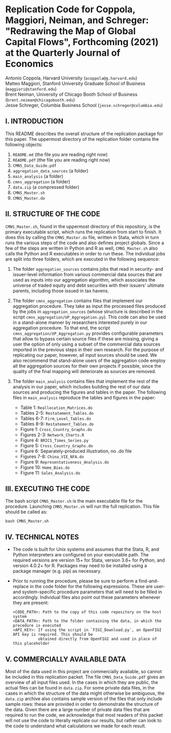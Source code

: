 Replication Code for Coppola, Maggiori, Neiman, and Schreger: "Redrawing the Map of Global Capital Flows", Forthcoming (2021) at the Quarterly Journal of Economics
==============

Antonio Coppola, Harvard University (`acoppola@g.harvard.edu`)  
Matteo Maggiori, Stanford University Graduate School of Business (`maggiori@stanford.edu`)  
Brent Neiman, University of Chicago Booth School of Business (`brent.neiman@chicagobooth.edu`)  
Jesse Schreger, Columbia Business School (`jesse.schreger@columbia.edu`)  


I. INTRODUCTION
--------------

This README describes the overall structure of the replication package for this paper. The uppermost directory of the replication folder contains the following objects:

1. `README.md` (the file you are reading right now)
2. `README.pdf` (the file you are reading right now)
3. `CMNS_Data_Guide.pdf`
4. `aggregation_data_sources` (a folder)
5. `main_analysis` (a folder)
6. `cmns_aggregation` (a folder)
7. `data.zip` (a compressed folder)
8. `CMNS_Master.sh`
9. `CMNS_Master.do`

II. STRUCTURE OF THE CODE
--------------

`CMNS_Master.sh`, found in the uppermost directory of this repository, is the primary executable script, which runs the replication from start to finish. It does this by calling the `CMNS_Master.do` file, written in Stata, which in turn runs the various steps of the code and also defines project globals. Since a few of the steps are written in Python and R as well, `CMNS_Master.sh` also calls the Python and R executables in order to run these. The individual jobs are split into three folders, which are executed in the following sequence:

1. The folder `aggregation_sources` contains jobs that read in security- and issuer-level information from various commercial data sources that are used as inputs into our aggregation algorithm, which associates the universe of traded equity and debt securities with their issuers' ultimate parents, including those issued in tax havens.

2. The folder `cmns_aggregation` contains files that implement our aggregation procedure. They take as input the processed files produced by the jobs in `aggregation_sources` (whose structure is described in the script `cmns_aggregation/UP_Aggregation.py`). This code can also be used in a stand-alone manner by researchers interested purely in our aggregation procedure. To that end, the script `cmns_aggregation/UP_Aggregation.py` provides configurable parameters that allow to bypass certain source files if these are missing, giving a user the option of only using a subset of the commercial data sources imported in the previous steps in their own research. For the purpose of replicating our paper, however, all input sources should be used. We also recommend that stand-alone users of the aggregation code employ all the aggregation sources for their own projects if possible, since the quality of the final mapping will deteriorate as sources are removed.

3. The folder `main_analysis` contains files that implement the rest of the analysis in our paper, which includes building the rest of our data sources and producing the figures and tables in the paper. The following files in `main_analysis` reproduce the tables and figures in the paper:

    - Table 1:        `Reallocation_Matrices.do`
    - Tables 2-5:     `Restatement_Tables.do`
    - Tables 6-7:     `Firm_Level_Tables.do`
    - Tables 8-9:     `Restatement_Tables.do`
    - Figure 1:       `Cross_Country_Graphs.do`
    - Figures 2-3:    `Network_Charts.R`
    - Figure 4:       `BRICS_Times_Series.py`
    - Figure 5:       `Cross_Country_Graphs.do`
    - Figure 6:       Separately-produced illustration, no .do file
    - Figures 7-8:    `China_VIE_NFA.do`
    - Figure 9:       `Representativeness_Analysis.do`
    - Figure 10:      `Home_Bias.do`
    - Figure 11:      `Sales_Analysis.do`


III. EXECUTING THE CODE
--------------

The bash script `CMNS_Master.sh` is the main executable file for the procedure. Launching `CMNS_Master.sh` will 
run the full replication. This file should be called as:

    bash CMNS_Master.sh


IV. TECHNICAL NOTES
--------------

  - The code is built for Unix systems and assumes that the Stata, R, and Python interpreters are configured
    on your executable path. The required versions are version 15+ for Stata, version 3.6+ for Python, and version 4.0.2+ for R. Packages may need to be installed using a package manager (e.g. pip) as necessary.

  - Prior to running the procedure, please be sure to perform a find-and-replace in the code folder for
    the following expressions. These are user- and system-specific procedure parameters that will need
    to be filled in accordingly. Individual files also point out these parameters whenever
    they are present:
		
		<CODE_PATH>: Path to the copy of this code repository on the host system
		<DATA_PATH>: Path to the folder containing the data, in which the procedure is executed
   		<API_KEY>: If using the script in `FIGI_Download.py`, an OpenFIGI API key is required. This should be
                   obtained directly from OpenFIGI and used in place of this placeholder
    
V. COMMERCIALLY AVAILABLE DATA
--------------

Most of the data used in this project are commercially available, so cannot be included in this replication packet. The file `CMNS_Data_Guide.pdf` gives an overview of all input files used. In the cases in which they are public, the actual files can be found in `data.zip`. For some private data files, in the cases in which the structure of the data might otherwise be ambiguous, the `data.zip` archive also contains sample version of the files that only include sample rows: these are provided in order to demonstrate the structure of the data. Given there are a large number of private data files that are required to run the code, we acknowledge that most readers of this packet will not use the code to literally replicate our results, but rather can look to the code to understand what calculations we made for each result.
